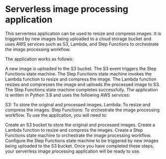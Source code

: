 # Serverless image processing application
This serverless application can be used to resize and compress images. It is triggered by new images being uploaded to a cloud storage bucket and uses AWS services such as S3, Lambda, and Step Functions to orchestrate the image processing workflow.

The application works as follows:

A new image is uploaded to the S3 bucket.
The S3 event triggers the Step Functions state machine.
The Step Functions state machine invokes the Lambda function to resize and compress the image.
The Lambda function resizes and compresses the image and uploads the processed image to S3.
The Step Functions state machine completes successfully.
The application is written in Python 3.8 and uses the following AWS services:

S3: To store the original and processed images.
Lambda: To resize and compress the images.
Step Functions: To orchestrate the image processing workflow.
To use the application, you will need to:

Create an S3 bucket to store the original and processed images.
Create a Lambda function to resize and compress the images.
Create a Step Functions state machine to orchestrate the image processing workflow.
Configure the Step Functions state machine to be triggered by new images being uploaded to the S3 bucket.
Once you have completed these steps, your serverless image processing application will be ready to use.
